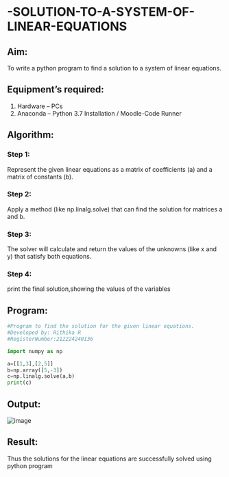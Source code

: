 # -SOLUTION-TO-A-SYSTEM-OF-LINEAR-EQUATIONS
## Aim:
To write a python program to find a solution to a system of linear equations.
## Equipment’s required:
1. 	Hardware – PCs
2. 	Anaconda – Python 3.7 Installation / Moodle-Code Runner
## Algorithm:
### Step 1: 
Represent the given linear equations as a matrix of coefficients (a) and a matrix of constants (b).
### Step 2: 
Apply a method (like np.linalg.solve) that can find the solution for matrices a and b.
### Step 3: 
The solver will calculate and return the values of the unknowns (like x and y) that satisfy both equations.
### Step 4: 
print the final solution,showing the values of the variables
## Program:
``` python
#Program to find the solution for the given linear equations.
#Developed by: Rithika R
#RegisterNumber:212224240136

import numpy as np

a=[[1,3],[2,5]]
b=np.array([5,-3])
c=np.linalg.solve(a,b)
print(c)
```

## Output:
![image](https://github.com/user-attachments/assets/a3d7df1c-8a53-4741-847c-efc3ceba2821)

## Result: 
Thus the solutions for the linear equations are successfully solved using python program

